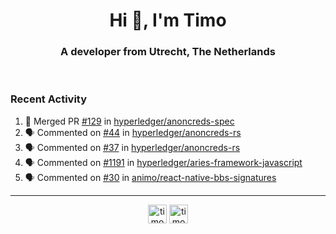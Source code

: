 <h1 align="center">Hi 👋, I'm Timo</h1>
<h3 align="center">A developer from Utrecht, The Netherlands</h3>
<br/>
<!-- https://github.com/rahuldkjain/github-profile-readme-generator --!>

<!--  <p align="left"><img src="https://github-readme-stats.vercel.app/api?username=timoglastra&show_icons=true&count_private=true&" alt="timoglastra" /></p> --!>

<!--
Github language stats
<p align="left"><img src="https://github-readme-stats.vercel.app/api/top-langs/?username=timoglastra&layout=compact" alt="timoglastra" /><p>
-->

<!-- Codestats language stats -->
<!-- <p align="left"><img src="https://codestats-readme.vercel.app/api/top-langs/?username=timoglastra&layout=compact&language_count=12" alt="timoglastra" /><p>    --!>
  
<h3>Recent Activity</h3>

<!--START_SECTION:activity-->
1. 🎉 Merged PR [#129](https://github.com/hyperledger/anoncreds-spec/pull/129) in [hyperledger/anoncreds-spec](https://github.com/hyperledger/anoncreds-spec)
2. 🗣 Commented on [#44](https://github.com/hyperledger/anoncreds-rs/issues/44) in [hyperledger/anoncreds-rs](https://github.com/hyperledger/anoncreds-rs)
3. 🗣 Commented on [#37](https://github.com/hyperledger/anoncreds-rs/issues/37) in [hyperledger/anoncreds-rs](https://github.com/hyperledger/anoncreds-rs)
4. 🗣 Commented on [#1191](https://github.com/hyperledger/aries-framework-javascript/issues/1191) in [hyperledger/aries-framework-javascript](https://github.com/hyperledger/aries-framework-javascript)
5. 🗣 Commented on [#30](https://github.com/animo/react-native-bbs-signatures/issues/30) in [animo/react-native-bbs-signatures](https://github.com/animo/react-native-bbs-signatures)
<!--END_SECTION:activity-->

---

<p align="center">
<a href="https://twitter.com/timoglastra" target="blank"><img align="center" src="https://cdn.jsdelivr.net/npm/simple-icons@3.0.1/icons/twitter.svg" alt="timoglastra" height="30" width="30" /></a>
<a href="https://linkedin.com/in/timoglastra" target="blank"><img align="center" src="https://cdn.jsdelivr.net/npm/simple-icons@3.0.1/icons/linkedin.svg" alt="timoglastra" height="30" width="30" /></a>
</p>



